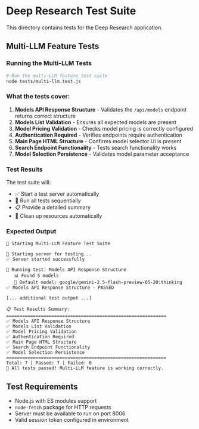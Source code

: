 # Deep Research Test Suite

This directory contains tests for the Deep Research application.

## Multi-LLM Feature Tests

### Running the Multi-LLM Tests

```bash
# Run the multi-LLM feature test suite
node tests/multi-llm.test.js
```

### What the tests cover:

1. **Models API Response Structure** - Validates the `/api/models` endpoint returns correct structure
2. **Models List Validation** - Ensures all expected models are present  
3. **Model Pricing Validation** - Checks model pricing is correctly configured
4. **Authentication Required** - Verifies endpoints require authentication
5. **Main Page HTML Structure** - Confirms model selector UI is present
6. **Search Endpoint Functionality** - Tests search functionality works
7. **Model Selection Persistence** - Validates model parameter acceptance

### Test Results

The test suite will:
- ✅ Start a test server automatically
- 🧪 Run all tests sequentially  
- 📋 Provide a detailed summary
- 🛑 Clean up resources automatically

### Expected Output

```
🏁 Starting Multi-LLM Feature Test Suite

🚀 Starting server for testing...
✅ Server started successfully

🧪 Running test: Models API Response Structure
   📊 Found 5 models
   🎯 Default model: google/gemini-2.5-flash-preview-05-20:thinking
✅ Models API Response Structure - PASSED

[... additional test output ...]

📋 Test Results Summary:
============================================================
✅ Models API Response Structure
✅ Models List Validation  
✅ Model Pricing Validation
✅ Authentication Required
✅ Main Page HTML Structure
✅ Search Endpoint Functionality
✅ Model Selection Persistence
============================================================
Total: 7 | Passed: 7 | Failed: 0
🎉 All tests passed! Multi-LLM feature is working correctly.
```

## Test Requirements

- Node.js with ES modules support
- `node-fetch` package for HTTP requests
- Server must be available to run on port 8006
- Valid session token configured in environment